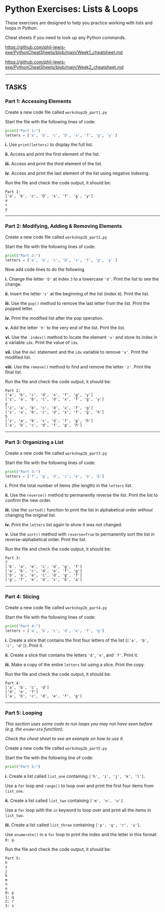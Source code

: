
# Python Exercises: Lists & Loops

These exercises are designed to help you practice working with lists and loops in Python.

Cheat sheets if you need to look up any Python commands.

https://github.com/phil-lewis-exe/PythonCheatSheets/blob/main/Week1_cheatsheet.md

https://github.com/phil-lewis-exe/PythonCheatSheets/blob/main/Week2_cheatsheet.md

---

## TASKS


### Part 1: Accessing Elements

Create a new code file called `workshop2b_part1.py`

Start the file with the following lines of code:

```python
print("Part 1:")
letters = ['a', 'b', 'c', 'D', 'x', 'f', 'g', 'y' ]
```

**i.** Use `print(letters)` to display the full list.

**ii.** Access and print the first element of the list. 

**iii.** Access and print the third element of the list.

**iv.** Access and print the last element of the list using negative indexing.



Run the file and check the code output, it should be:

```
Part 1:
['a', 'b', 'c', 'D', 'x', 'f', 'g', 'y']
a
c
y
```


***

### Part 2: Modifying, Adding & Removing Elements

Create a new code file called `workshop2b_part2.py`

Start the file with the following lines of code:

```python
print("Part 2:")
letters = ['a', 'b', 'c', 'D', 'x', 'f', 'g', 'y' ]
```

Now add code lines to do the following. 

**i.** Change the letter `'D'` at index `3` to a lowercase `'d'`. Print the list to see the change.

**ii.** Insert the letter `'z'` at the beginning of the list (index `0`). Print the list.

**iii.** Use the `pop()` method to remove the last letter from the list. Print the popped letter.

**iv.** Print the modified list after the pop operation.

**v.** Add the letter `'h'` to the very end of the list. Print the list.

**vi.** Use the `.index()` method to locate the element `'x'` and store its index in a variable `idx`. Print the value of `idx`.

**vii.** Use the `del` statement and the `idx` variable to remove `'x'`. Print the modified list.

**viii.** Use the `remove()` method to find and remove the letter `'z'`. Print the final list.

Run the file and check the code output, it should be:

```
Part 2:
['a', 'b', 'c', 'd', 'x', 'f', 'g', 'y']
['z', 'a', 'b', 'c', 'd', 'x', 'f', 'g', 'y']
y
['z', 'a', 'b', 'c', 'd', 'x', 'f', 'g']
['z', 'a', 'b', 'c', 'd', 'x', 'f', 'g', 'h']
5
['z', 'a', 'b', 'c', 'd', 'f', 'g', 'h']
['a', 'b', 'c', 'd', 'f', 'g', 'h']
```

***

### Part 3: Organizing a List

Create a new code file called `workshop2b_part3.py`

Start the file with the following lines of code:

```python
print("Part 3:")
letters = ['f', 'g', 'd', 'c', 'e', 'a', 'b']
```

**i.** Print the total number of items (the length) in the `letters` list.

**ii.** Use the `reverse()` method to permanently reverse the list. Print the list to confirm the new order.

**iii.** Use the `sorted()` function to print the list in alphabetical order *without* changing the original list.

**iv.** Print the `letters` list again to show it was not changed.

**v.** Use the `sort()` method with `reverse=True` to permanently sort the list in reverse-alphabetical order. Print the list.

Run the file and check the code output, it should be:

```
Part 3:
7
['b', 'a', 'e', 'c', 'd', 'g', 'f']
['a', 'b', 'c', 'd', 'e', 'f', 'g']
['b', 'a', 'e', 'c', 'd', 'g', 'f']
['g', 'f', 'e', 'd', 'c', 'b', 'a']
```

***

### Part 4: Slicing

Create a new code file called `workshop2b_part4.py`

Start the file with the following lines of code:

```python
print("Part 4:")
letters = ['a', 'b', 'c', 'd', 'e', 'f', 'g']
```
**i.** Create a slice that contains the first four letters of the list (`['a', 'b', 'c', 'd']`). Print it.

**ii.** Create a slice that contains the letters `'d'`, `'e'`, and `'f'`. Print it.

**iii.** Make a copy of the entire `letters` list using a slice. Print the copy.

Run the file and check the code output, it should be:

```
Part 4:
['a', 'b', 'c', 'd']
['d', 'e', 'f']
['a', 'b', 'c', 'd', 'e', 'f', 'g']
```

***

### Part 5: Looping

*This section uses some code to run loops you may not have seen before (e.g. the `enumerate` function).*

*Check the cheat sheet to see an example on how to use it.*

Create a new code file called `workshop2b_part5.py`

Start the file with the following line of code:

```python
print("Part 5:")
```

**i.** Create a list called `list_one` containing `['h', 'i', 'j', 'k', 'l']`. 

Use a `for` loop and `range()` to loop over and print the first four items from `list_one`.

**ii.** Create a list called `list_two` containing `['m', 'n', 'o']`. 

Use a `for` loop with the `in` keyword to loop over and print all the items in `list_two`.

**iii.** Create a list called `list_three` containing `['p', 'q', 'r', 's']`. 

Use `enumerate()` in a `for` loop to print the index and the letter in this format: `0: p`.

Run the file and check the code output, it should be:

```
Part 5:
h
i
j
k
m
n
o
0: p
1: q
2: r
3: s
```

    
